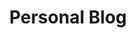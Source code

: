 ---
title: Personal Blog
summary: A digital notebook where I write very informally and badly
linkURL: https://smolnotes.netlify.app/
---